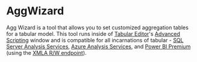 # AggWizard

Agg Wizard is a tool that allows you to set customized aggregation tables for a tabular model. This tool runs inside of [Tabular Editor](https://tabulareditor.com/ "Tabular Editor")'s  [Advanced Scripting](https://docs.tabulareditor.com/Advanced-Scripting.html "Advanced Scripting") window and is compatible for all incarnations of tabular - [SQL Server Analysis Services](https://docs.microsoft.com/analysis-services/ssas-overview?view=asallproducts-allversions "SQL Server Analysis Services"), [Azure Analysis Services](https://azure.microsoft.com/services/analysis-services/ "Azure Analysis Services"), and [Power BI Premium](https://powerbi.microsoft.com/power-bi-premium/ "Power BI Premium") (using the [XMLA R/W
endpoint](https://docs.microsoft.com/power-bi/admin/service-premium-connect-tools "XMLA R/W Endpoint")).
